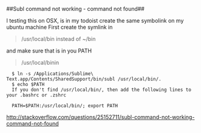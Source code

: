 ##Subl command not working - command not found##

I testing this on OSX, is in my todoist create the same symbolink on my ubuntu machine
First create the symlink in 

> /usr/local/bin instead of ~/bin 

and make sure that is in you PATH

> /usr/local/binin  


      $ ln -s /Applications/Sublime\ Text.app/Contents/SharedSupport/bin/subl /usr/local/bin/.
      $ echo $PATH
      If you don't find /usr/local/bin/, then add the following lines to your .bashrc or .zshrc
      
      PATH=$PATH:/usr/local/bin/; export PATH



http://stackoverflow.com/questions/25152711/subl-command-not-working-command-not-found
